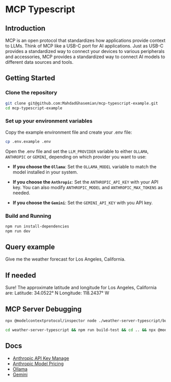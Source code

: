 # MCP Typescript

## Introduction

MCP is an open protocol that standardizes how applications provide context to LLMs. Think of MCP like a USB-C port for AI applications. Just as USB-C provides a standardized way to connect your devices to various peripherals and accessories, MCP provides a standardized way to connect AI models to different data sources and tools.

## Getting Started

### Clone the repository

```bash
git clone git@github.com:MahdadGhasemian/mcp-typescript-example.git
cd mcp-typescript-example
```

### Set up your environment variables

Copy the example environment file and create your .env file:

```bash
cp .env.example .env
```

Open the .env file and set the `LLM_PROVIDER` variable to either `OLLAMA`, `ANTHROPIC` or `GEMINI`, depending on which provider you want to use:

* **If you choose the `Ollama`**:
Set the `OLLAMA_MODEL` variable to match the model installed in your system.

* **If you choose the `Anthropic`**:
Set the `ANTHROPIC_API_KEY` with your API key.
You can also modify `ANTHROPIC_MODEL` and `ANTHROPIC_MAX_TOKENS` as needed.

* **If you choose the `Gemini`**:
Set the `GEMINI_API_KEY` with you API key.

### Build and Running

```bash
npm run install-dependencies
npm run dev
```

## Query example

Give me the weather forecast for Los Angeles, California.

## If needed

Sure! The approximate latitude and longitude for Los Angeles, California are: Latitude: 34.0522° N Longitude: 118.2437° W

## MCP Server Debugging

```bash
npx @modelcontextprotocol/inspector node ./weather-server-typescript/build/index.js

cd weather-server-typescript && npm run build-test && cd .. && npx @modelcontextprotocol/inspector node ./weather-server-typescript/build/test.js
```

## Docs

* [Anthropic API Key Manage](https://console.anthropic.com/settings/keys)
* [Anthropic Model Pricing](https://docs.anthropic.com/en/docs/about-claude/models/all-models#model-comparison-table)
* [Ollama](https://ollama.com/)
* [Gemini](https://ai.google.dev/gemini-api/docs/)